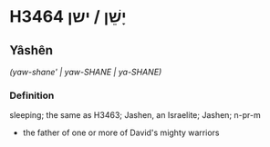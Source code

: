 # H3464 יָשֵׁן / ישן

## Yâshên

_(yaw-shane' | yaw-SHANE | ya-SHANE)_

### Definition

sleeping; the same as H3463; Jashen, an Israelite; Jashen; n-pr-m

- the father of one or more of David's mighty warriors
